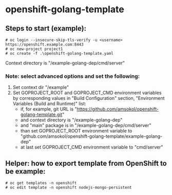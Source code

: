 # openshift-golang-template

## Steps to start (example):
```
# oc login --insecure-skip-tls-verify -u <username> https://openshift.example.com:8443
# oc new-project project1
# oc create -f .\openshift-golang-template.yaml
```
Context directory is "/example-golang-dep/cmd/server"

### Note: select advanced options and set the following:
1. Set context dir "/example"
2. Set GOPROJECT_ROOT and GOPROJECT_CMD environment variables by corresponding values in "Build Configuration" section, "Environment Variables (Build and Runtime)" list:
    * if, for example, git URL is "https://github.com/amsokol/openshift-golang-template.git"
    * and context directory is "/example-golang-dep"
    * and "main" package is in "/example-golang-dep/cmd/server"
    * than set GOPROJECT_ROOT environment variable to "github.com/amsokol/openshift-golang-template/example-golang-dep"
    * at last set GOPROJECT_CMD environment variable to "cmd/server"

## Helper: how to export template from OpenShift to be example:
```
# oc get templates -n openshift
# oc edit template -n openshift nodejs-mongo-persistent
```
